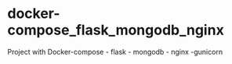 # docker-compose_flask_mongodb_nginx
Project with Docker-compose - flask - mongodb - nginx -gunicorn

